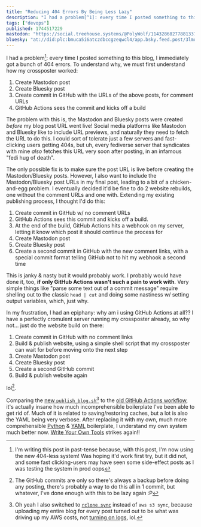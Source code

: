 ```yaml
---
title: "Reducing 404 Errors By Being Less Lazy"
description: "I had a problem[^1]: every time I posted something to this blog, I immediately got a bunch of 404 errors. To understand why, we must firs..."
tags: ["devops"]
published: 1744517229
mastodon: "https://social.treehouse.systems/@PolyWolf/114328682778813379"
bluesky: "at://did:plc:bmuca5i6atczdbccgzeqwcl4/app.bsky.feed.post/3lmo6do5ljc2j"
---
```


I had a problem[^1]: every time I posted something to this blog, I immediately got a bunch of 404 errors. To understand why, we must first understand how my crossposter worked:

1. Create Mastodon post
2. Create Bluesky post
3. Create commit in GitHub with the URLs of the above posts, for comment URLs
4. GitHub Actions sees the commit and kicks off a build

The problem with this is, the Mastodon and Bluesky posts were created _before_ my blog post URL went live! Social media platforms like Mastodon and Bluesky like to include URL previews, and naturally they need to fetch the URL to do this. I could sort of tolerate just a few servers and fast-clicking users getting 404s, but uh, every fediverse server that syndicates with mine _also_ fetches this URL very soon after posting, in an infamous "fedi hug of death".

The only possible fix is to make sure the post URL is live before creating the Mastodon/Bluesky posts. However, I also want to include the Mastodon/Bluesky post URLs in my final post, leading to a bit of a chicken-and-egg problem. I eventually decided it'd be fine to do 2 website rebuilds, one without the comment URLs and one with. Extending my existing publishing process, I thought I'd do this:

1. Create commit in GitHub w/ no comment URLs
2. GitHub Actions sees this commit and kicks off a build.
3. At the end of the build, GitHub Actions hits a webhook on my server, letting it know which post it should continue the process for
4. Create Mastodon post
5. Create Bluesky post
6. Create a second commit in GitHub with the new comment links, with a special commit format telling GitHub not to hit my webhook a second time

This is janky & nasty but it would probably work. I probably would have done it, too, **if only GitHub Actions wasn't such a pain to work with**. Very simple things like "parse some text out of a commit message" require shelling out to the classic `head | cut` and doing some nastiness w/ setting output variables, which, just why.

In my frustration, I had an epiphany: why am i using GitHub Actions at all?? I have a perfectly cromulent server running my crossposter already, so why not... just do the website build on there:

1. Create commit in GitHub with no comment links
2. Build & publish website, using a simple shell script that my crossposter can wait for before moving onto the next step
3. Create Mastodon post
4. Create Bluesky post
5. Create a second GitHub commit
6. Build & publish website again

lol[^2].

Comparing the [new `publish_blog.sh`](https://github.com/p0lyw0lf/crossposter/blob/a7cc890fa0ee15b67faca6534a16ec6f3996866a/scripts/publish_blog.sh)[^3] to the [old GitHub Actions workflow](https://github.com/p0lyw0lf/website/blob/2424c13e617283b928635416fe4d3cb06b26c745/.github/workflows/main.yml), it's actually insane how much incomprehensible boilerplate I've been able to get rid of. Much of it is related to saving/restoring caches, but a lot is also the YAML being very verbose. After replacing it with my own, much more comprehensible [Python](https://github.com/p0lyw0lf/crossposter/blob/a7cc890fa0ee15b67faca6534a16ec6f3996866a/poster/script.py) & [YAML](https://github.com/p0lyw0lf/crossposter/blob/a7cc890fa0ee15b67faca6534a16ec6f3996866a/shared/config/config.yaml#L23-L24) boilerplate, I understand my own system much better now. [Write Your Own Tools](https://wolfgirl.dev/blog/2024-09-28-write-your-own-tools/) strikes again!!

[^1]: I'm writing this post in past-tense because, with this post, I'm now using the new 404-less system! Was hoping it'd work first try, but it did not, and some fast clicking-users may have seen some side-effect posts as I was testing the system in prod oops
[^2]: The GitHub commits are only so there's always a backup before doing any posting, there's probably a way to do this all in 1 commit, but whatever, I've done enough with this to be lazy again :P
[^3]: Oh yeah I also switched to [`rclone sync`](https://rclone.org/s3/#configuration) instead of `aws s3 sync`, because uploading my entire blog for every post turned out to be what was driving up my AWS costs, not [turning on logs](https://wolfgirl.dev/blog/2025-03-15-i-just-need-to-optimize-my-aws-egress-patterns/), lol.
